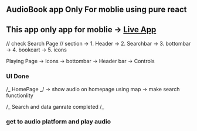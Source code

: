 ## AudioBook app Only For moblie using pure react

## This app only app for moblie -> [Live App](https://audiobook-eight.vercel.app/)

// check
Search Page
// section
-> 1. Header
-> 2. Searchbar
-> 3. bottombar
-> 4. bookcart
-> 5. icons

Playing Page
-> Icons
-> bottombar
-> Header bar
-> Controls

### UI Done

/_ HomePage _/
-> show audio on homepage using map
-> make search functionlity

/_ Search and data ganrate completed /_

### get to audio platform and play audio

